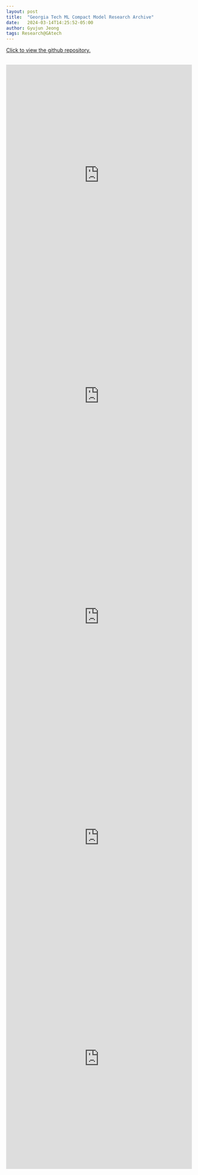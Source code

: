 ```yaml
---
layout: post
title:  "Georgia Tech ML Compact Model Research Archive"
date:   2024-03-14T14:25:52-05:00
author: Gyujun Jeong
tags: Research@GAtech
---
```


<a href="https://github.com/gyulab/GTEEGyujun-MLproject-Share" target="_blank">Click to view the github repository.</a><br><br>
<iframe src="https://drive.google.com/file/d/1qNw0iRTuGjhEMsaqmWiYf51hxGm39uc1/preview" style="width:100%; height:600px;" frameborder="0"></iframe>
<iframe src="https://drive.google.com/file/d/1VOygYw3NJOwTBc5jGutOXlII-hdOE3Ar/preview" style="width:100%; height:600px;" frameborder="0"></iframe>
<iframe src="https://drive.google.com/file/d/1k9BSEuny9ZW9h1hAT2mp6Db5Kpg1cLHN/preview" style="width:100%; height:600px;" frameborder="0"></iframe>
<iframe src="https://drive.google.com/file/d/1Dwy5Vsy_Aq9imRW5P5LwvPxhwh0PaBeI/preview" style="width:100%; height:600px;" frameborder="0"></iframe>
<iframe src="https://drive.google.com/file/d/1Nk7hKkq43z6glTCMW_N-F5UCOIcv56i6/preview" style="width:100%; height:600px;" frameborder="0"></iframe>
